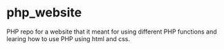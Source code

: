 # php_website
PHP repo for a website that it meant for using different PHP functions and learing how to use PHP using html and css.
